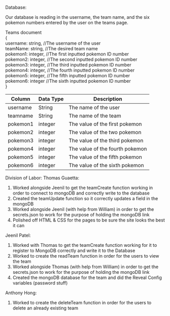 Database:

Our database is reading in the username, the team name, and the six pokemon numbers entered by the user on the teams page.  

Teams document  
{  
    username: string, //The username of the user  
    teamName: string, //The desired team name  
    pokemon1: integer, //The first inputted pokemon ID number  
    pokemon2: integer, //The second inputted pokemon ID number  
    pokemon3: integer, //The third inputted pokemon ID number  
    pokemon4: integer, //The fourth inputted pokemon ID number  
    pokemon5: integer, //The fifth inputted pokemon ID number  
    pokemon6: integer //The sixth inputted pokemon ID number  
}  

| Column       | Data Type | Description                     |
|--------------|-----------|---------------------------------|
| username     | String    | The name of the user            |
| teamname     | String    | The name of the team            |
| pokemon1     | integer   | The value of the first pokemon  |
| pokemon2     | integer   | The value of the two pokemon    |
| pokemon3     | integer   | The value of the third pokemon  |
| pokemon4     | integer   | The value of the fourth pokemon |
| pokemon5     | integer   | The value of the fifth pokemon  |
| pokemon6     | integer   | The value of the sixth pokemon  |  


Division of Labor:
Thomas Guaetta:
1. Worked alongside Jeenil to get the teamCreate function working in order to connect to mongoDB and correctly write to the database
2. Created the teamUpdate function so it correctly updates a field in the mongoDB
3. Worked alongside Jeenil (with help from William) in order to get the secrets.json to work for the purpose of holding the mongoDB link
4. Polished off HTML & CSS for the pages to be sure the site looks the best it can  

Jeenil Patel:
1. Worked with Thomas to get the teamCreate function working for it to register to MongoDB correctly and write it to the Database
2. Worked to create the readTeam function in order for the users to view the team
3. Worked alongside Thomas (with help from William) in order to get the secrets.json to work for the purpose of holding the mongoDB link
4. Created the mongoDB database for the team and did the Reveal Config variables (password stuff)

Anthony Hong:
1. Worked to create the deleteTeam function in order for the users to delete an already existing team
